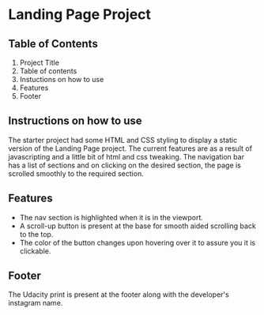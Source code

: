 # Landing Page Project

## Table of Contents

1. Project Title
2. Table of contents
3. Instuctions on how to use
4. Features
5. Footer

## Instructions on how to use

The starter project had some HTML and CSS styling to display a static version of the Landing Page project. The current features are as a result of javascripting and a little bit of html and css tweaking.
The navigation bar has a list of sections and on clicking on the desired section,
the page is scrolled smoothly to the required section. 

## Features
- The nav section is highlighted when it is in the viewport.
- A scroll-up button is present at the base for smooth aided scrolling back to the top.
- The color of the button changes upon hovering over it to assure you it is clickable.

## Footer

The Udacity print is present at the footer along with the developer's instagram name.
